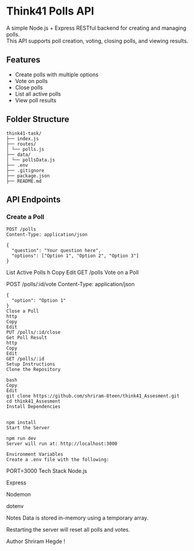 # Think41 Polls API

A simple Node.js + Express RESTful backend for creating and managing polls.  
This API supports poll creation, voting, closing polls, and viewing results.

## Features

- Create polls with multiple options
- Vote on polls
- Close polls
- List all active polls
- View poll results

## Folder Structure
````
think41-task/
├── index.js
├── routes/
│ └── polls.js
├── data/
│ └── pollsData.js
├── .env
├── .gitignore
├── package.json
├── README.md
````


## API Endpoints

### Create a Poll

```http
POST /polls
Content-Type: application/json

{
  "question": "Your question here",
  "options": ["Option 1", "Option 2", "Option 3"]
}
```
List Active Polls
h
Copy
Edit
GET /polls
Vote on a Poll

POST /polls/:id/vote
Content-Type: application/json
````
{
  "option": "Option 1"
}
Close a Poll
http
Copy
Edit
PUT /polls/:id/close
Get Poll Result
http
Copy
Edit
GET /polls/:id
Setup Instructions
Clone the Repository

bash
Copy
Edit
git clone https://github.com/shriram-8teen/think41_Assesment.git
cd think41_Assesment
Install Dependencies


npm install
Start the Server

npm run dev
Server will run at: http://localhost:3000

Environment Variables
Create a .env file with the following:

````
PORT=3000
Tech Stack
Node.js

Express

Nodemon

dotenv

Notes
Data is stored in-memory using a temporary array.

Restarting the server will reset all polls and votes.

Author
Shriram Hegde
!
